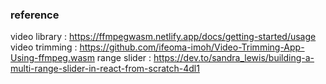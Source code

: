 ### reference

video library : https://ffmpegwasm.netlify.app/docs/getting-started/usage
video trimming : https://github.com/ifeoma-imoh/Video-Trimming-App-Using-ffmpeg.wasm
range slider : https://dev.to/sandra_lewis/building-a-multi-range-slider-in-react-from-scratch-4dl1
